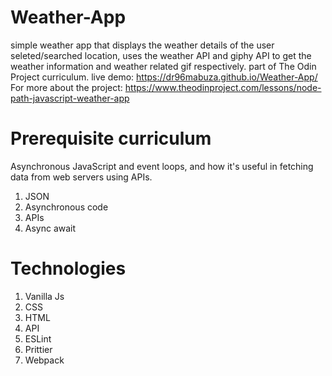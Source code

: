 # Weather-App
  simple weather app that displays the weather details of the user seleted/searched location,
  uses the weather API and giphy API to get the weather information and weather related gif respectively.
  part of The Odin Project curriculum.
  live demo: https://dr96mabuza.github.io/Weather-App/
  For more about the project: https://www.theodinproject.com/lessons/node-path-javascript-weather-app
  
# Prerequisite curriculum
  Asynchronous JavaScript and event loops, and how it's useful in fetching data from web servers using APIs.
  1. JSON
  2. Asynchronous code
  3. APIs
  4. Async await
  
# Technologies
  1. Vanilla Js
  2. CSS
  3. HTML
  4. API
  5. ESLint
  6. Prittier
  7. Webpack
